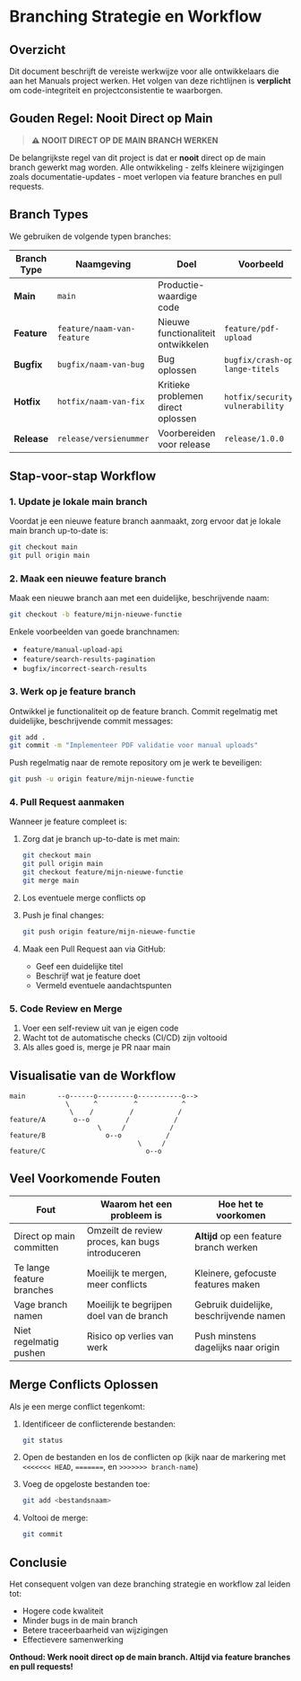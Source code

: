 # Branching Strategie en Workflow

## Overzicht

Dit document beschrijft de vereiste werkwijze voor alle ontwikkelaars die aan het Manuals project werken. Het volgen van deze richtlijnen is **verplicht** om code-integriteit en projectconsistentie te waarborgen.

## Gouden Regel: Nooit Direct op Main

> **⚠️ NOOIT DIRECT OP DE MAIN BRANCH WERKEN**

De belangrijkste regel van dit project is dat er **nooit** direct op de main branch gewerkt mag worden. Alle ontwikkeling - zelfs kleinere wijzigingen zoals documentatie-updates - moet verlopen via feature branches en pull requests.

## Branch Types

We gebruiken de volgende typen branches:

| Branch Type | Naamgeving | Doel | Voorbeeld |
|-------------|------------|------|-----------|
| **Main** | `main` | Productie-waardige code | |
| **Feature** | `feature/naam-van-feature` | Nieuwe functionaliteit ontwikkelen | `feature/pdf-upload` |
| **Bugfix** | `bugfix/naam-van-bug` | Bug oplossen | `bugfix/crash-op-lange-titels` |
| **Hotfix** | `hotfix/naam-van-fix` | Kritieke problemen direct oplossen | `hotfix/security-vulnerability` |
| **Release** | `release/versienummer` | Voorbereiden voor release | `release/1.0.0` |

## Stap-voor-stap Workflow

### 1. Update je lokale main branch

Voordat je een nieuwe feature branch aanmaakt, zorg ervoor dat je lokale main branch up-to-date is:

```bash
git checkout main
git pull origin main
```

### 2. Maak een nieuwe feature branch

Maak een nieuwe branch aan met een duidelijke, beschrijvende naam:

```bash
git checkout -b feature/mijn-nieuwe-functie
```

Enkele voorbeelden van goede branchnamen:
- `feature/manual-upload-api`
- `feature/search-results-pagination`
- `bugfix/incorrect-search-results`

### 3. Werk op je feature branch

Ontwikkel je functionaliteit op de feature branch. Commit regelmatig met duidelijke, beschrijvende commit messages:

```bash
git add .
git commit -m "Implementeer PDF validatie voor manual uploads"
```

Push regelmatig naar de remote repository om je werk te beveiligen:

```bash
git push -u origin feature/mijn-nieuwe-functie
```

### 4. Pull Request aanmaken

Wanneer je feature compleet is:

1. Zorg dat je branch up-to-date is met main:
   ```bash
   git checkout main
   git pull origin main
   git checkout feature/mijn-nieuwe-functie
   git merge main
   ```

2. Los eventuele merge conflicts op

3. Push je final changes:
   ```bash
   git push origin feature/mijn-nieuwe-functie
   ```

4. Maak een Pull Request aan via GitHub:
   - Geef een duidelijke titel
   - Beschrijf wat je feature doet
   - Vermeld eventuele aandachtspunten

### 5. Code Review en Merge

1. Voer een self-review uit van je eigen code
2. Wacht tot de automatische checks (CI/CD) zijn voltooid
3. Als alles goed is, merge je PR naar main

## Visualisatie van de Workflow

```
main        --o------o---------o-----------o-->
              \      ^         ^           ^
               \    /         /           /
feature/A       o--o         /           /
                      \     /           /
feature/B               o--o           /
                                \     /
feature/C                         o--o
```

## Veel Voorkomende Fouten

| Fout | Waarom het een probleem is | Hoe het te voorkomen |
|------|----------------------------|----------------------|
| Direct op main committen | Omzeilt de review proces, kan bugs introduceren | **Altijd** op een feature branch werken |
| Te lange feature branches | Moeilijk te mergen, meer conflicts | Kleinere, gefocuste features maken |
| Vage branch namen | Moeilijk te begrijpen doel van de branch | Gebruik duidelijke, beschrijvende namen |
| Niet regelmatig pushen | Risico op verlies van werk | Push minstens dagelijks naar origin |

## Merge Conflicts Oplossen

Als je een merge conflict tegenkomt:

1. Identificeer de conflicterende bestanden:
   ```bash
   git status
   ```

2. Open de bestanden en los de conflicten op (kijk naar de markering met `<<<<<<< HEAD`, `=======`, en `>>>>>>> branch-name`)

3. Voeg de opgeloste bestanden toe:
   ```bash
   git add <bestandsnaam>
   ```

4. Voltooi de merge:
   ```bash
   git commit
   ```

## Conclusie

Het consequent volgen van deze branching strategie en workflow zal leiden tot:
- Hogere code kwaliteit
- Minder bugs in de main branch
- Betere traceerbaarheid van wijzigingen
- Effectievere samenwerking

**Onthoud: Werk nooit direct op de main branch. Altijd via feature branches en pull requests!**
